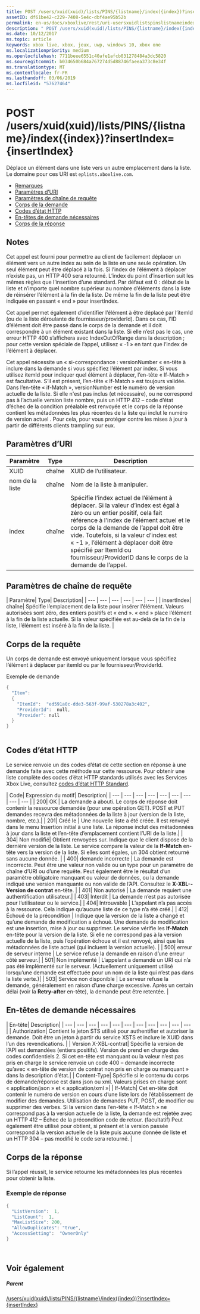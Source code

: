 ```yaml
---
title: POST /users/xuid(xuid)/lists/PINS/{listname}/index({index})?insertIndex={insertIndex}
assetID: df61be42-c229-7408-5e4c-dbf4ae95b52b
permalink: en-us/docs/xboxlive/rest/uri-usersxuidlistspinslistnameindexpost.html
description: " POST /users/xuid(xuid)/lists/PINS/{listname}/index({index})?insertIndex={insertIndex}"
ms.date: 10/12/2017
ms.topic: article
keywords: xbox live, xbox, jeux, uwp, windows 10, xbox one
ms.localizationpriority: medium
ms.openlocfilehash: 7711beee6551c40afe1afcb031278484a3dc5820
ms.sourcegitcommit: b034650b684a767274d5d88746faeea373c8e34f
ms.translationtype: MT
ms.contentlocale: fr-FR
ms.lasthandoff: 03/06/2019
ms.locfileid: "57627464"
---
```

# <a name="post-usersxuidxuidlistspinslistnameindexindexinsertindexinsertindex"></a>POST /users/xuid(xuid)/lists/PINS/{listname}/index({index})?insertIndex={insertIndex}
Déplace un élément dans une liste vers un autre emplacement dans la liste. Le domaine pour ces URI est `eplists.xboxlive.com`.
 
  * [Remarques](#ID4EV)
  * [Paramètres d’URI](#ID4EEB)
  * [Paramètres de chaîne de requête](#ID4EWC)
  * [Corps de la demande](#ID4EVD)
  * [Codes d’état HTTP](#ID4EEE)
  * [En-têtes de demande nécessaires](#ID4E1BAC)
  * [Corps de la réponse](#ID4EQDAC)
 
<a id="ID4EV"></a>

 
## <a name="remarks"></a>Notes 
 
Cet appel est fourni pour permettre au client de facilement déplacer un élément vers un autre index au sein de la liste en une seule opération. Un seul élément peut être déplacé à la fois. Si l’index de l’élément à déplacer n’existe pas, un HTTP 400 sera retourné. L’index du point d’insertion suit les mêmes règles que l’insertion d’une standard. Par défaut est 0 : début de la liste et n’importe quel nombre supérieur au nombre d’éléments dans la liste de réinsérer l’élément à la fin de la liste. De même la fin de la liste peut être indiquée en passant « end » pour insertIndex. 
 
Cet appel permet également d’identifier l’élément à être déplacé par l’itemId (ou de la liste déroulante de fournisseur/providerId). Dans ce cas, l’ID d’élément doit être passé dans le corps de la demande et il doit correspondre à un élément existant dans la liste. Si elle n’est pas le cas, une erreur HTTP 400 s’affichera avec IndexOutOfRange dans la description ; pour cette version spéciale de l’appel, utilisez « -1 » en tant que l’index de l’élément à déplacer. 
 
Cet appel nécessite un « si-correspondance : versionNumber « en-tête à inclure dans la demande si vous spécifiez l’élément par index. Si vous utilisez itemId pour indiquer quel élément à déplacer, l’en-tête « If-Match » est facultative. S’il est présent, l’en-tête « If-Match » est toujours validée. Dans l’en-tête « if-Match », versionNumber est le numéro de version actuelle de la liste. Si elle n'est pas inclus (et nécessaire), ou ne correspond pas à l’actuelle version liste nombre, puis un HTTP 412 – code d’état d’échec de la condition préalable est renvoyée et le corps de la réponse contient les métadonnées les plus récentes de la liste qui inclut le numéro de version actuel . Pour cela, pour vous protéger contre les mises à jour à partir de différents clients trampling sur eux. 
  
<a id="ID4EEB"></a>

 
## <a name="uri-parameters"></a>Paramètres d’URI 
 
| Paramètre| Type| Description| 
| --- | --- | --- | 
| XUID| chaîne| XUID de l’utilisateur.| 
| nom de la liste| chaîne| Nom de la liste à manipuler.| 
| index| chaîne| Spécifie l’index actuel de l’élément à déplacer. Si la valeur d’index est égal à zéro ou un entier positif, cela fait référence à l’index de l’élément actuel et le corps de la demande de l’appel doit être vide. Toutefois, si la valeur d’index est « -1 », l’élément à déplacer doit être spécifié par ItemId ou fournisseur/ProviderID dans le corps de la demande de l’appel.| 
  
<a id="ID4EWC"></a>

 
## <a name="query-string-parameters"></a>Paramètres de chaîne de requête 
 
| Paramètre| Type| Description| 
| --- | --- | --- | --- | --- | --- | 
| insertIndex| chaîne| Spécifie l’emplacement de la liste pour insérer l’élément. Valeurs autorisées sont zéro, des entiers positifs et « end ». « end » place l’élément à la fin de la liste actuelle. Si la valeur spécifiée est au-delà de la fin de la liste, l’élément est inséré à la fin de la liste. | 
  
<a id="ID4EVD"></a>

 
## <a name="request-body"></a>Corps de la requête 
 
Un corps de demande est envoyé uniquement lorsque vous spécifiez l’élément à déplacer par itemId ou par le fournisseur/ProviderId.
 
<a id="ID4E6D"></a>

  
Exemple de demande 

```cpp
{
  "Item":
  {
    "ItemId":  "ed591a0c-dde3-563f-99af-530278a3c402",
    "ProviderId":  null,
    "Provider": null
  }
}
    
```

  
<a id="ID4EEE"></a>

 
## <a name="http-status-codes"></a>Codes d’état HTTP 
 
Le service renvoie un des codes d’état de cette section en réponse à une demande faite avec cette méthode sur cette ressource. Pour obtenir une liste complète des codes d’état HTTP standards utilisés avec les Services Xbox Live, consultez [codes d’état HTTP Standard](../../additional/httpstatuscodes.md).
 
| Code| Expression du motif| Description| 
| --- | --- | --- | --- | --- | --- | --- | --- | --- | 
| 200| OK | La demande a abouti. Le corps de réponse doit contenir la ressource demandée (pour une opération GET). POST et PUT demandes recevra des métadonnées de la liste à jour (version de la liste, nombre, etc.).| 
| 201| Créé le | Une nouvelle liste a été créée. Il est renvoyé dans le menu Insertion initial à une liste. La réponse inclut des métadonnées à jour dans la liste et l’en-tête d’emplacement contient l’URI de la liste.| 
| 304| Non modifié| Obtient renvoyées sur. Indique que le client dispose de la dernière version de la liste. Le service compare la valeur de la <b>If-Match</b> en-tête vers la version de la liste. Si elles sont égales, un 304 obtient retourné sans aucune donnée. | 
| 400| demande incorrecte | La demande est incorrecte. Peut être une valeur non valide ou un type pour un paramètre de chaîne d’URI ou d’une requête. Peut également être le résultat d’un paramètre obligatoire manquant ou valeur de données, ou la demande indiqué une version manquante ou non valide de l’API. Consultez le <b>X-XBL--Version de contrat</b> en-tête. | 
| 401| Non autorisé | La demande requiert une authentification utilisateur.| 
| 403| Interdit | La demande n’est pas autorisée pour l’utilisateur ou le service.| 
| 404| Introuvable | L’appelant n’a pas accès à la ressource. Cela indique qu’aucune liste de ce type n’a été créé.| 
| 412| Échoué de la précondition | Indique que la version de la liste a changé et qu’une demande de modification a échoué. Une demande de modification est une insertion, mise à jour ou supprimer. Le service vérifie les <b>If-Match</b> en-tête pour la version de la liste. Si elle ne correspond pas à la version actuelle de la liste, puis l’opération échoue et il est renvoyé, ainsi que les métadonnées de liste actuel (qui incluent la version actuelle). | 
| 500| erreur de serveur interne | Le service refuse la demande en raison d’une erreur côté serveur.| 
| 501| Non implémenté | L’appelant a demandé un URI qui n’a pas été implémenté sur le serveur. (Actuellement uniquement utilisé lorsqu’une demande est effectuée pour un nom de la liste qui n’est pas dans la liste verte.)| 
| 503| Service non disponible | Le serveur refuse la demande, généralement en raison d’une charge excessive. Après un certain délai (voir la <b>Retry-after</b> en-tête), la demande peut être retentée. | 
  
<a id="ID4E1BAC"></a>

 
## <a name="required-request-headers"></a>En-têtes de demande nécessaires
 
| En-tête| Description| 
| --- | --- | --- | --- | --- | --- | --- | --- | --- | --- | --- | 
| Authorization| Contient le jeton STS utilisé pour authentifier et autoriser la demande. Doit être un jeton à partir du service XSTS et inclure le XUID dans l’un des revendications. | 
| Version X-XBL-contrat| Spécifie la version de l’API est demandées (entiers positifs). Version de prend en charge des codes confidentiels 2. Si cet en-tête est manquant ou la valeur n’est pas pris en charge le service renvoie un code 400 – demande incorrecte qu’avec « en-tête de version de contrat non pris en charge ou manquant » dans la description d’état.| 
| Content-Type| Spécifie si le contenu du corps de demande/réponse est dans json ou xml. Valeurs prises en charge sont « application/json » et « application/xml »| 
| If-Match| Cet en-tête doit contenir le numéro de version en cours d’une liste lors de l’établissement de modifier des demandes. Utilisation de demandes PUT, POST, de modifier ou supprimer des verbes. Si la version dans l’en-tête « If-Match » ne correspond pas à la version actuelle de la liste, la demande est rejetée avec un HTTP 412 – Échec de la précondition code de retour. (facultatif) Peut également être utilisé pour obtient, si présent et la version passée correspond à la version actuelle de la liste puis aucune donnée de liste et un HTTP 304 – pas modifié le code sera retourné. | 
  
<a id="ID4EQDAC"></a>

 
## <a name="response-body"></a>Corps de la réponse 
 
Si l’appel réussit, le service retourne les métadonnées les plus récentes pour obtenir la liste. 
 
<a id="ID4E1DAC"></a>

 
### <a name="sample-response"></a>Exemple de réponse 
 

```cpp
{ 
  "ListVersion":  1,
  "ListCount":  1,
  "MaxListSize": 200,
  "AllowDuplicates": "true",
  "AccessSetting":  "OwnerOnly"
}

      
```

   
<a id="ID4EIEAC"></a>

 
## <a name="see-also"></a>Voir également
 
<a id="ID4EKEAC"></a>

 
##### <a name="parent"></a>Parent 

[/users/xuid(xuid)/lists/PINS/{listname}/index({index})?insertIndex={insertIndex}](uri-usersxuidlistspinslistnameindex.md)

   